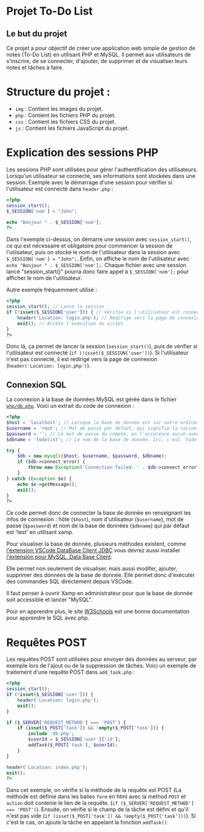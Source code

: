 # Projet To-Do List

## Le but du projet
Ce projet a pour objectif de créer une application web simple de gestion de notes (To-Do List) en utilisant PHP et MySQL. Il permet aux utilisateurs de s'inscrire, de se connecter, d'ajouter, de supprimer et de visualiser leurs notes et tâches à faire.

# Structure du projet :

- `img` : Contient les images du projet.
- `php` : Contient les fichiers PHP du projet.
- `css` : Contient les fichiers CSS du projet.
- `js` : Contient les fichiers JavaScript du projet.

# Explication des sessions PHP
Les sessions PHP sont utilisées pour gérer l'authentification des utilisateurs. Lorsqu'un utilisateur se connecte, ses informations sont stockées dans une session. Exemple avec le démarrage d'une session pour vérifier si l'utilisateur est connecté dans `header.php` :

```php
<?php
session_start();
$_SESSION['nom'] = "John";

echo "Bonjour " . $_SESSION['nom'];
?>
```

Dans l'exemple ci-dessus, on démarre une session avec `session_start()`, ce qui est nécessaire et obligatoire pour commencer la session de l'utilsateur, puis on stocke le nom de l'utilisateur dans la session avec `$_SESSION['nom'] = "John";`. Enfin, on affiche le nom de l'utilisateur avec `echo "Bonjour " . $_SESSION['nom'];`. Chaque fichier avec une session lancé "session_start()" pourra donc faire appel à `$_SESSION['nom'];` pour afficher le nom de l'utilisateur.

Autre exemple fréquemment utilisé :

```php
<?php
session_start(); // Lance la session
if (!isset($_SESSION['user'])) { // Vérifie si l'utilisateur est connecté
    header('Location: login.php'); // Redirige vers la page de connexion
    exit(); // Arrête l'exécution du script
}
?>
```

Donc là, ça permet de lancer la session (`session_start()`), puis de vérifier si l'utilisateur est connecté (`if (!isset($_SESSION['user'])`). Si l'utilisateur n'est pas connecté, il est redirigé vers la page de connexion (`header('Location: login.php')`).

## Connexion SQL
La connexion à la base de données MySQL est gérée dans le fichier [`php/db.php`](db.php). Voici un extrait du code de connexion :

```php
<?php
$host = 'localhost'; // Lorsque la base de donnée est sur notre ordinateur, comme avec xamp, alors utiliser 'localhost'.
$username = 'root'; // Mot de passe par défaut, qui signifie la racine (root) de la base de donnée. Ca peut être remplacé par le nom d'utilisateur du compte de la base de donnée.
$password = ''; // Le mot de passe du compte, en l'occurence aucun avec xamp, donc on laisse vide.
$dbname = 'todolist'; // Le nom de la base de donnée. Ici, c'est 'todolist'.

try {
    $db = new mysqli($host, $username, $password, $dbname);
    if ($db->connect_error) {
        throw new Exception('Connection failed: ' . $db->connect_error);
    }
} catch (Exception $e) {
    echo $e->getMessage();
    exit();
}
?>
```

Ce code permet donc de connecter la base de donnée en renseignant les infos de connexion : hôte (`$host`), nom d'utilisateur (`$username`), mot de passe (`$password`) et nom de la base de données (`$dbname`) qui par défaut est 'test' en utilisant xamp.

Pour visualiser la base de donnée, plusieurs méthodes existent, comme [l'extension VSCode DataBase Client JDBC](https://marketplace.visualstudio.com/items?itemName=cweijan.dbclient-jdbc) vous devrez aussi installer [l'extension pour MySQL, Data Base Client](https://marketplace.visualstudio.com/items?itemName=cweijan.vscode-database-client2).

Elle permet non seulement de visualiser, mais aussi modifer, ajouter, supprimer des données de la base de donnée. Elle permet donc d'exécuter des commandes SQL directement depuis VSCode.

Il faut penser à ouvrir Xamp en administrateur pour que la base de donnée soit accessible et lancer "MySQL".

Pour en apprendre plus, le site [W3Schools](https://www.w3schools.com/php/php_mysql_intro.asp) est une bonne documentation pour apprendre le SQL avec php.


# Requêtes POST
Les requêtes POST sont utilisées pour envoyer des données au serveur, par exemple lors de l'ajout ou de la suppression de tâches. Voici un exemple de traitement d'une requête POST dans `add_task.php` :

```php
<?php
session_start();
if (!isset($_SESSION['user'])) {
    header('Location: login.php');
    exit();
}

if ($_SERVER['REQUEST_METHOD'] === 'POST') { 
    if (isset($_POST['task']) && !empty($_POST['task'])) {
        include 'db.php';
        $userId = $_SESSION['user']['id'];
        addTask($_POST['task'], $userId);
    }
}

header('Location: index.php');
exit();
?>
```

Dans cet exemple, on vérifie si la méthode de la requête est POST (La méthode est définie dans les balies `form` en html avec la method `POST` et `action` doit contenie le lien de la requête. (`if ($_SERVER['REQUEST_METHOD'] === 'POST')`). Ensuite, on vérifie si le champ de la tâche est défini et qu'il n'est pas vide (`if (isset($_POST['task']) && !empty($_POST['task']))`). Si c'est le cas, on ajoute la tâche en appelant la fonction `addTask()`.